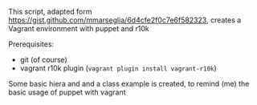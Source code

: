 This script, adapted form https://gist.github.com/mmarseglia/6d4cfe2f0c7e6f582323,
creates a Vagrant environment with puppet and r10k

Prerequisites:

 * git (of course)
 *  vagrant r10k plugin (`vagrant plugin install vagrant-r10k`)
 
 
 Some basic hiera and and a class example is created, to remind (me) the basic usage of puppet with vagrant
 






 
    



    
    

